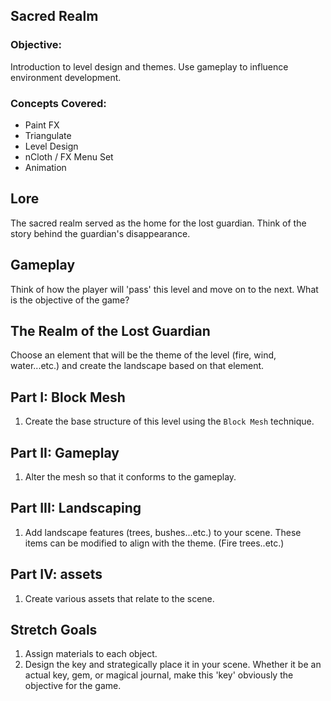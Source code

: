 ## Sacred Realm

### Objective:
Introduction to level design and themes. Use gameplay to influence environment development.

### Concepts Covered:
* Paint FX
* Triangulate
* Level Design
* nCloth / FX Menu Set
* Animation

## Lore
The sacred realm served as the home for the lost guardian. Think of the story behind the guardian's disappearance.

## Gameplay
Think of how the player will 'pass' this level and move on to the next. What is the objective of the game?

## The Realm of the Lost Guardian
Choose an element that will be the theme of the level (fire, wind, water...etc.) and create the landscape based on that element.

## Part I: Block Mesh
1. Create the base structure of this level using the ```Block Mesh``` technique.

## Part II: Gameplay
1. Alter the mesh so that it conforms to the gameplay.

## Part III: Landscaping
1. Add landscape features (trees, bushes...etc.) to your scene. These items can be modified to align with the theme. (Fire trees..etc.)

## Part IV: assets
1. Create various assets that relate to the scene.

## Stretch Goals
1. Assign materials to each object.
2. Design the key and strategically place it in your scene. Whether it be an actual key, gem, or magical journal, make this 'key' obviously the objective for the game.
